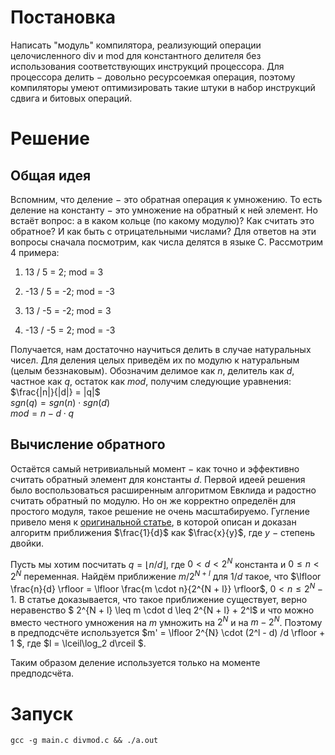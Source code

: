 # Постановка
Написать "модуль" компилятора, реализующий операции целочисленного div и mod для константного делителя без использования соответствующих инструкций процессора.
Для процессора делить $-$ довольно ресурсоемкая операция, поэтому компиляторы умеют оптимизировать такие штуки в набор инструкций сдвига и битовых операций.

# Решение
## Общая идея
Вспомним, что деление $-$ это обратная операция к умножению. То есть деление на константу $-$ это умножение на обратный к ней элемент. Но встаёт вопрос: а в каком кольце (по какому модулю)? Как считать это обратное? И как быть с отрицательными числами? Для ответов на эти вопросы сначала посмотрим, как числа делятся в языке С. Рассмотрим 4 примера:
1.  13 / 5 = 2; mod = 3

2. -13 / 5 = -2; mod = -3

3. 13 / -5 = -2; mod = 3

4. -13 / -5 = 2; mod = -3

Получается, нам достаточно научиться делить в случае натуральных чисел. Для деления целых приведём их по модулю к натуральным (целым беззнаковым). Обозначим делимое как $n$, делитель как $d$, частное как $q$, остаток как $mod$, получим следующие уравнения: \
$\frac{|n|}{|d|} = |q|$ \
$sgn(q) = sgn(n) \cdot sgn(d)$ \
$mod = n - d \cdot q$ 

## Вычисление обратного
Остаётся самый нетривиальный момент $-$ как точно и эффективно считать обратный элемент для константы $d$. Первой идеей решения было воспользоваться расширенным алгоритмом Евклида и радостно считать обратный по модулю. Но он же корректно определён для простого модуля, такое решение не очень масштабируемо. Гугление привело меня к [оригинальной статье](https://gmplib.org/~tege/divcnst-pldi94.pdf), в которой описан и доказан алгоритм приближения $\frac{1}{d}$ как $\frac{x}{y}$, где $y$ $-$ степень двойки. 

Пусть мы хотим посчитать $q = \lfloor n / d \rfloor$, где $0 < d < 2^N$ константа и $0 \leq n < 2^N$ переменная. Найдём приближение $m / 2^{N + l}$ для $1 / d$ такое, что $\lfloor \frac{n}{d} \rfloor = \lfloor \frac{m \cdot n}{2^{N + l}} \rfloor$, $0 < n \leq 2^{N} - 1$. В статье доказывается, что такое приближение существует, верно неравенство $ 2^{N + l} \leq m \cdot d \leq 2^{N + l} + 2^l$ и что можно вместо честного умножения на $m$ умножить на $2^N$ и на $m - 2^N$. Поэтому в предподсчёте используется $m' = \lfloor 2^{N} \cdot (2^l - d) /d \rfloor + 1 $, где $l = \lceil\log_2 d\rceil $.

Таким образом деление используется только на моменте предподсчёта. 

# Запуск
```
gcc -g main.c divmod.c && ./a.out
```
